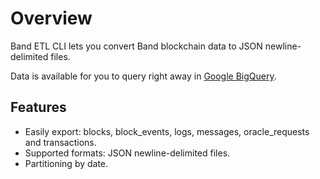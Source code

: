 # Overview

Band ETL CLI lets you convert Band blockchain data to JSON newline-delimited files.

Data is available for you to query right away in [Google BigQuery](https://console.cloud.google.com/bigquery?page=dataset&d=crypto_band&p=public-data-finance).

## Features

* Easily export: blocks, block_events, logs, messages, oracle_requests and transactions.
* Supported formats: JSON newline-delimited files.
* Partitioning by date.
